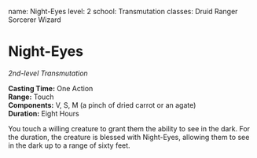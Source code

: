 name: Night-Eyes
level: 2
school: Transmutation
classes: Druid
         Ranger
         Sorcerer
         Wizard

# Night-Eyes 
_2nd-level Transmutation_ 

**Casting Time:** One Action    
**Range:** Touch    
**Components:** V, S, M (a pinch of dried carrot or an agate)    
**Duration:** Eight Hours 

You touch a willing creature to grant them the ability to see in the dark. For the duration, the creature is blessed with Night-Eyes, allowing them to see in the dark up to a range of sixty feet.